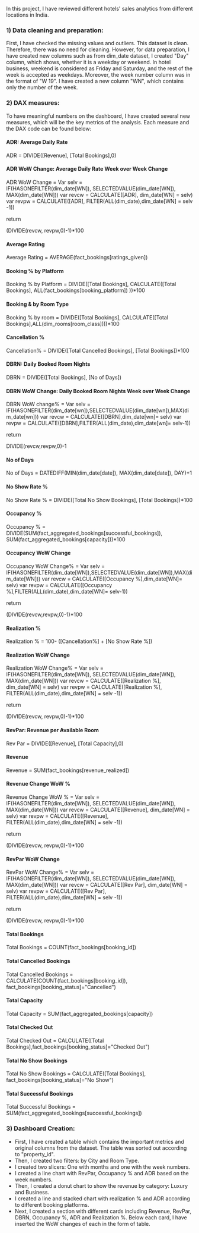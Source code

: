 In this project, I have reviewed different hotels' sales analytics from different locations in India.

### 1) Data cleaning and preparation:

First, I have checked the missing values and outliers. This dataset is clean. Therefore, there was no need for cleaning. However, for data preparation, I have created new columns such as from dim_date dataset, I created "Day" column, which shows, whether it is a weekday or weekend. In hotel business, weekend is considered as Friday and Saturday, and the rest of the week is accepted as weekdays. Moreover, the week number column was in the format of "W 19". I have created a new column "WN", which contains only the number of the week.

### 2) DAX measures:

To have meaningful numbers on the dashboard, I have created several new measures, which will be the key metrics of the analysis. Each measure and the DAX code can be found below:

#### ADR: Average Daily Rate
ADR = DIVIDE([Revenue], [Total Bookings],0)

#### ADR WoW Change: Average Daily Rate Week over Week Change
ADR WoW Change = 
Var selv =  
IF(HASONEFILTER(dim_date[WN]), SELECTEDVALUE(dim_date[WN]), MAX(dim_date[WN]))
var revcw = CALCULATE([ADR], dim_date[WN] = selv)
var revpw = CALCULATE([ADR], FILTER(ALL(dim_date),dim_date[WN] = selv -1))

return 

(DIVIDE(revcw, revpw,0)-1)*100

#### Average Rating
Average Rating = AVERAGE(fact_bookings[ratings_given])

#### Booking % by Platform
Booking % by Platform = DIVIDE([Total Bookings],
 CALCULATE([Total Bookings], 
 ALL(fact_bookings[booking_platform])
  ))*100

#### Booking & by Room Type
Booking % by room = DIVIDE([Total Bookings], CALCULATE([Total Bookings],ALL(dim_rooms[room_class])))*100

#### Cancellation %
Cancellation% = DIVIDE([Total Cancelled Bookings], [Total Bookings])*100

#### DBRN: Daily Booked Room Nights
DBRN = DIVIDE([Total Bookings], [No of Days])

#### DBRN WoW Change: Daily Booked Room Nights Week over Week Change
DBRN WoW change% = 
Var selv = IF(HASONEFILTER(dim_date[wn]),SELECTEDVALUE(dim_date[wn]),MAX(dim_date[wn]))
var revcw = CALCULATE([DBRN],dim_date[wn]= selv)
var revpw =  CALCULATE([DBRN],FILTER(ALL(dim_date),dim_date[wn]= selv-1))

return

DIVIDE(revcw,revpw,0)-1

#### No of Days 
No of Days = DATEDIFF(MIN(dim_date[date]), MAX(dim_date[date]), DAY)+1

#### No Show Rate %
No Show Rate % = DIVIDE([Total No Show Bookings], [Total Bookings])*100

#### Occupancy %
Occupancy % = DIVIDE(SUM(fact_aggregated_bookings[successful_bookings]), SUM(fact_aggregated_bookings[capacity]))*100

#### Occupancy WoW Change
Occupancy WoW Change% = 
Var selv = IF(HASONEFILTER(dim_date[WN]),SELECTEDVALUE(dim_date[WN]),MAX(dim_date[WN]))
var revcw = CALCULATE([Occupancy %],dim_date[WN]= selv)
var revpw =  CALCULATE([Occupancy %],FILTER(ALL(dim_date),dim_date[WN]= selv-1))

return

(DIVIDE(revcw,revpw,0)-1)*100

#### Realization %
Realization % = 100- ([Cancellation%] + [No Show Rate %])

#### Realization WoW Change
Realization WoW Change% = 
Var selv =  
IF(HASONEFILTER(dim_date[WN]), SELECTEDVALUE(dim_date[WN]), MAX(dim_date[WN]))
var revcw = CALCULATE([Realization %], dim_date[WN] = selv)
var revpw = CALCULATE([Realization %], FILTER(ALL(dim_date),dim_date[WN] = selv -1))

return 

(DIVIDE(revcw, revpw,0)-1)*100

#### RevPar: Revenue per Available Room
Rev Par = DIVIDE([Revenue], [Total Capacity],0)

#### Revenue
Revenue = SUM(fact_bookings[revenue_realized])

#### Revenue Change WoW %
Revenue Change WoW % = 
Var selv =  
IF(HASONEFILTER(dim_date[WN]), SELECTEDVALUE(dim_date[WN]), MAX(dim_date[WN]))
var revcw = CALCULATE([Revenue], dim_date[WN] = selv)
var revpw = CALCULATE([Revenue], FILTER(ALL(dim_date),dim_date[WN] = selv -1))

return 

(DIVIDE(revcw, revpw,0)-1)*100

#### RevPar WoW Change
RevPar WoW Change% = 
Var selv =  
IF(HASONEFILTER(dim_date[WN]), SELECTEDVALUE(dim_date[WN]), MAX(dim_date[WN]))
var revcw = CALCULATE([Rev Par], dim_date[WN] = selv)
var revpw = CALCULATE([Rev Par], FILTER(ALL(dim_date),dim_date[WN] = selv -1))

return 

(DIVIDE(revcw, revpw,0)-1)*100

#### Total Bookings
Total Bookings = COUNT(fact_bookings[booking_id])

#### Total Cancelled Bookings
Total Cancelled Bookings = CALCULATE(COUNT(fact_bookings[booking_id]), fact_bookings[booking_status]="Cancelled")

#### Total Capacity
Total Capacity = SUM(fact_aggregated_bookings[capacity])

#### Total Checked Out
Total Checked Out = CALCULATE([Total Bookings],fact_bookings[booking_status]="Checked Out")

#### Total No Show Bookings
Total No Show Bookings = CALCULATE([Total Bookings], fact_bookings[booking_status]="No Show")

#### Total Successful Bookings
Total Successful Bookings = SUM(fact_aggregated_bookings[successful_bookings])


### 3) Dashboard Creation:

- First, I have created a table which contains the important metrics and original columns from the dataset. The table was sorted out according to "property_id".
- Then, I created two filters: by City and Room Type.
- I created two slicers: One with months and one with the week numbers.
- I created a line chart with RevPar, Occupancy % and ADR based on the week numbers. 
- Then, I created a donut chart to show the revenue by category: Luxury and Business.
- I created a line and stacked chart with realization % and ADR according to different booking platforms.
- Next, I created a section with different cards including Revenue, RevPar, DBRN, Occupancy %, ADR and Realization %. Below each card, I have inserted the WoW changes of each in the form of table.










